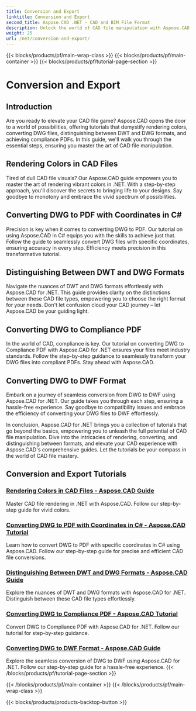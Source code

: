 ```yaml
---
title: Conversion and Export
linktitle: Conversion and Export
second_title: Aspose.CAD .NET - CAD and BIM File Format
description: Unlock the world of CAD file manipulation with Aspose.CAD! Learn to render vibrant colors and convert DWG files. Dive into DWT and DWG formats for precise results.
weight: 25
url: /net/conversion-and-export/
---
```


{{< blocks/products/pf/main-wrap-class >}}
{{< blocks/products/pf/main-container >}}
{{< blocks/products/pf/tutorial-page-section >}}

# Conversion and Export



## Introduction

Are you ready to elevate your CAD file game? Aspose.CAD opens the door to a world of possibilities, offering tutorials that demystify rendering colors, converting DWG files, distinguishing between DWT and DWG formats, and achieving compliance PDFs. In this guide, we'll walk you through the essential steps, ensuring you master the art of CAD file manipulation.

## Rendering Colors in CAD Files

Tired of dull CAD file visuals? Our Aspose.CAD guide empowers you to master the art of rendering vibrant colors in .NET. With a step-by-step approach, you'll discover the secrets to bringing life to your designs. Say goodbye to monotony and embrace the vivid spectrum of possibilities.

## Converting DWG to PDF with Coordinates in C#

Precision is key when it comes to converting DWG to PDF. Our tutorial on using Aspose.CAD in C# equips you with the skills to achieve just that. Follow the guide to seamlessly convert DWG files with specific coordinates, ensuring accuracy in every step. Efficiency meets precision in this transformative tutorial.

## Distinguishing Between DWT and DWG Formats

Navigate the nuances of DWT and DWG formats effortlessly with Aspose.CAD for .NET. This guide provides clarity on the distinctions between these CAD file types, empowering you to choose the right format for your needs. Don't let confusion cloud your CAD journey – let Aspose.CAD be your guiding light.

## Converting DWG to Compliance PDF

In the world of CAD, compliance is key. Our tutorial on converting DWG to Compliance PDF with Aspose.CAD for .NET ensures your files meet industry standards. Follow the step-by-step guidance to seamlessly transform your DWG files into compliant PDFs. Stay ahead with Aspose.CAD.

## Converting DWG to DWF Format

Embark on a journey of seamless conversion from DWG to DWF using Aspose.CAD for .NET. Our guide takes you through each step, ensuring a hassle-free experience. Say goodbye to compatibility issues and embrace the efficiency of converting your DWG files to DWF effortlessly.

In conclusion, Aspose.CAD for .NET brings you a collection of tutorials that go beyond the basics, empowering you to unleash the full potential of CAD file manipulation. Dive into the intricacies of rendering, converting, and distinguishing between formats, and elevate your CAD experience with Aspose.CAD's comprehensive guides. Let the tutorials be your compass in the world of CAD file mastery.
## Conversion and Export Tutorials
### [Rendering Colors in CAD Files - Aspose.CAD Guide](./rendering-colors-in-cad-files/)
Master CAD file rendering in .NET with Aspose.CAD. Follow our step-by-step guide for vivid colors.
### [Converting DWG to PDF with Coordinates in C# - Aspose.CAD Tutorial](./converting-dwg-to-pdf-with-coordinates/)
Learn how to convert DWG to PDF with specific coordinates in C# using Aspose.CAD. Follow our step-by-step guide for precise and efficient CAD file conversions.
### [Distinguishing Between DWT and DWG Formats - Aspose.CAD Guide](./distinguishing-between-dwt-and-dwg-formats/)
Explore the nuances of DWT and DWG formats with Aspose.CAD for .NET. Distinguish between these CAD file types effortlessly.
### [Converting DWG to Compliance PDF - Aspose.CAD Tutorial](./converting-dwg-to-compliance-pdf/)
Convert DWG to Compliance PDF with Aspose.CAD for .NET. Follow our tutorial for step-by-step guidance.
### [Converting DWG to DWF Format - Aspose.CAD Guide](./converting-dwg-to-dwf/)
Explore the seamless conversion of DWG to DWF using Aspose.CAD for .NET. Follow our step-by-step guide for a hassle-free experience.
{{< /blocks/products/pf/tutorial-page-section >}}

{{< /blocks/products/pf/main-container >}}
{{< /blocks/products/pf/main-wrap-class >}}

{{< blocks/products/products-backtop-button >}}
